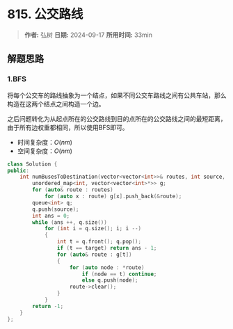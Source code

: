 # 815. 公交路线

> **作者:** 弘树
> **日期:** 2024-09-17
> **所用时间:** 33min

## 解题思路
### 1.BFS

将每个公交车的路线抽象为一个结点，如果不同公交车路线之间有公共车站，那么构造在这两个结点之间构造一个边。

之后问题转化为从起点所在的公交路线到目的点所在的公交路线之间的最短距离，由于所有边权重都相同，所以使用BFS即可。

- 时间复杂度：$O(nm)$
- 空间复杂度：$O(nm)$

```C++
class Solution {
public:
    int numBusesToDestination(vector<vector<int>>& routes, int source, int target) {
        unordered_map<int, vector<vector<int>*>> g;
        for (auto& route : routes)
            for (auto x : route) g[x].push_back(&route);
        queue<int> q;
        q.push(source);
        int ans = 0;
        while (ans ++, q.size())
            for (int i = q.size(); i; i --)
            {
                int t = q.front(); q.pop();
                if (t == target) return ans - 1;
                for (auto& route : g[t])
                {
                    for (auto node : *route)
                        if (node == t) continue;
                        else q.push(node);
                    route->clear();
                }
            }
        return -1;
    }
};
```